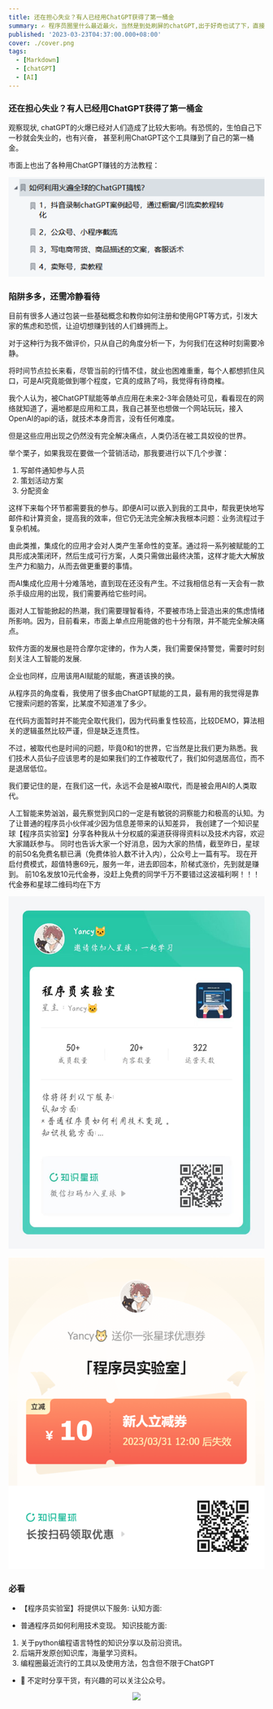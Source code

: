 ```yaml
---
title: 还在担心失业？有人已经用ChatGPT获得了第一桶金
summary: ✍ 程序员圈里什么最近最火，当然是到处刷屏的chatGPT,出于好奇也试了下，直接被震惊了 ！！
published: '2023-03-23T04:37:00.000+08:00'
cover: ./cover.png
tags:
  - [Markdown]
  - [chatGPT]
  - [AI]
---
```


### 还在担心失业？有人已经用ChatGPT获得了第一桶金

观察现状, chatGPT的火爆已经对人们造成了比较大影响。有恐慌的，生怕自己下一秒就会失业的，也有兴奋， 甚至利用ChatGPT这个工具赚到了自己的第一桶金。

市面上也出了各种用ChatGPT赚钱的方法教程：

![img.png](img.png)

### 陷阱多多，还需冷静看待
目前有很多人通过包装一些基础概念和教你如何注册和使用GPT等方式，引发大家的焦虑和恐慌，让迫切想赚到钱的人们蜂拥而上。

对于这种行为我不做评价，只从自己的角度分析一下，为何我们在这种时刻需要冷静。

将时间节点拉长来看，尽管当前的行情不佳，就业也困难重重，每个人都想抓住风口，可是AI究竟能做到哪个程度，它真的成熟了吗，我觉得有待商榷。

我个人认为，被ChatGPT赋能等单点应用在未来2-3年会随处可见，看看现在的网络就知道了，遍地都是应用和工具，我自己甚至也想做一个网站玩玩，接入OpenAI的api的话，就技术本身而言，没有任何难度。

但是这些应用出现之仍然没有完全解决痛点，人类仍活在被工具奴役的世界。

举个栗子，如果我现在要做一个营销活动，那我要进行以下几个步骤：

1. 写邮件通知参与人员
2. 策划活动方案
3. 分配资金

这样下来每个环节都需要我的参与。即便AI可以嵌入到我的工具中，帮我更快地写邮件和计算资金，提高我的效率，但它仍无法完全解决我根本问题：业务流程过于复杂机械。

由此类推，集成化的应用才会对人类产生革命性的变革。通过将一系列被赋能的工具形成决策闭环，然后生成可行方案，人类只需做出最终决策，这样才能大大解放生产力和脑力，从而去做更重要的事情。

而AI集成化应用十分难落地，直到现在还没有产生。不过我相信总有一天会有一款杀手级应用的出现，我们需要再给它些时间。

面对人工智能掀起的热潮，我们需要理智看待，不要被市场上营造出来的焦虑情绪所影响。因为，目前看来，市面上单点应用能做的也十分有限，并不能完全解决痛点。

软件方面的发展也是符合摩尔定律的，作为人类，我们需要保持警觉，需要时时刻刻关注人工智能的发展.

企业也同样，应用该用AI赋能的赋能，赛道该换的换。


从程序员的角度看，我使用了很多由ChatGPT赋能的工具，最有用的我觉得是靠它搜索问题的答案，比某度不知道准了多少。

在代码方面暂时并不能完全取代我们，因为代码重复性较高，比较DEMO，算法相关的逻辑虽然比较严谨，但是缺乏连贯性。

不过，被取代也是时间的问题，毕竟0和1的世界，它当然是比我们更为熟悉。我们技术人员仙子应该思考的是如果我们的工作被取代了，我们如何退居高位，而不是退居低位。

我们要记住的是，在我们这一代，永远不会是被AI取代，而是被会用AI的人类取代。

人工智能来势汹汹，最先察觉到风口的一定是有敏锐的洞察能力和极高的认知。为了让普通的程序员小伙伴减少因为信息差带来的认知差异，
我创建了一个知识星球【程序员实验室】分享各种我从十分权威的渠道获得得资料以及技术内容，欢迎大家踊跃参与。
同时也告诉大家一个好消息，因为大家的热情，截至昨日，星球的前50名免费名额已满（免费体验人数不计入内），公众号上一篇有写。
现在开启付费模式，超值特惠69元，服务一年，进去即回本，阶梯式涨价，先到就是赚到。
前10名发放10元代金券，没赶上免费的同学千万不要错过这波福利啊！！！代金券和星球二维码均在下方

![img_1.png](img_1.png)

![img_2.png](img_2.png)


### 必看

- 【程序员实验室】将提供以下服务:
认知方面:
* 普通程序员如何利用技术变现。
知识技能方面:
1. 关于python编程语言特性的知识分享以及前沿资讯。
2. 后端开发原创知识库，海量学习资料。
3. 编程圈最近流行的工具以及使用方法，包含但不限于ChatGPT

- 🚀 不定时分享干货，有兴趣的可以关注公众号。

<div align="center"><img src="https://my-bucket-1259813675.cos-website.ap-guangzhou.myqcloud.com/wordpress/2022/05/20220504120500968-300x300.jpg">
</div>